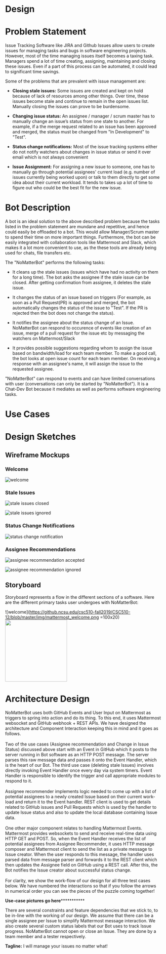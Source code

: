 # Design

# Problem Statement

Issue Tracking Software like JIRA and Github Issues allow users to create issues for managing tasks and bugs in software engineering projects. However, most of the time managing issues itself becomes a taxing task. Managers spend a lot of time creating, assigning, maintaining and closing these issues. Even if a part of this process can be automated, it could lead to significant time savings. 

Some of the problems that are prevalent with issue management are:

+ **Closing stale issues:**
Some issues are created and kept on hold because of lack of resources among other things. Over time, these issues become stale and continue to remain in the open issues list. Manually closing the issues can prove to be burdensome. 

+ **Changing issue status:**
An assignee / manager / scrum master has to manually change an issue’s status from one state to another. For example, if a the merge request related to an issue has been approved and merged, the status must be changed from "In Development" to "Test". 

+ **Status change notifications:**
Most of the issue tracking systems either do not notify watchers about changes in issue status or send it over email which is not always convenient
 
+ **Issue Assignment:**
 For assigning a new issue to someone, one has to manually go through potential assignees' current load (e.g. number of issues currently being worked upon) or talk to them directly to get some idea about their current workload. It tends to takes up a lot of time to figure out who could be the best fit for the new issue. 

 # Bot Description

A bot is an ideal solution to the above described problem because the tasks listed in the problem statement are mundane and repetitive, and hence could easily be offloaded to a bot. This would allow Manager/Scrum master to spend their time on more important things. Furthermore, the bot can be easily integrated with collaboration tools like Mattermost and Slack, which makes it a lot more convenient to use, as the these tools are already being used for chats, file transfers etc.

The "NoMatterBot" performs the following tasks:

+ It cleans up the stale issues (issues which have had no activity on them for a long time). The bot asks the assignee if the stale issue can be closed. After getting confirmation from assignee, it deletes the stale issue. 

+ It changes the status of an issue based on triggers (For example, as soon as a Pull Request(PR) is approved and merged, the bot automatically changes the status of the issue to "Test". If the PR is rejected then the bot does not change the status).

+ It notifies the assignee about the status change of an Issue.
NoMatterBot can respond to occurence of events like creation of an issue, merge of a pull request for the issue etc by messaging the watchers on Mattermost/Slack

+ It provides possible suggestions regarding whom to assign the issue based on bandwidth/load for each team member. To make a good call, the bot looks at open issue count for each team member. On receiving a response with an assignee's name, it will assign the issue to the requested assignee.

"NoMatterBot" can respond to events and can have limited conversations with user (conversations can only be started by "NoMatterBot"). It is a Chat-Dev Bot because it mediates as well as performs software engineering tasks.

# Use Cases

# Design Sketches

## Wireframe Mockups
### Welcome
![welcome](https://github.ncsu.edu/csc510-fall2019/CSC510-12/blob/master/img/Welcome.png)

### Stale Issues
![stale issues closed](https://github.ncsu.edu/csc510-fall2019/CSC510-12/blob/master/img/Stale%20Issues%20-%20Close.png) 

![stale issues ignored](https://github.ncsu.edu/csc510-fall2019/CSC510-12/blob/master/img/Stale%20Issues%20-%20Ignore.png)

### Status Change Notifications
![status change notification](https://github.ncsu.edu/csc510-fall2019/CSC510-12/blob/master/img/Status%20Change%20Notifications.png)

### Assignee Recommendations
![assignee recommendation accepted](https://github.ncsu.edu/csc510-fall2019/CSC510-12/blob/master/img/Assignee%20Recommendations%20-%20Assigned.png) 

![assignee recommendation ignored](https://github.ncsu.edu/csc510-fall2019/CSC510-12/blob/master/img/Assignee%20Recommendations%20-%20Ignored.png)

## Storyboard
Storyboard represents a flow in the different sections of a software. Here are the different primary tasks user undergoes with NoMatterBot:

![welcome](https://github.ncsu.edu/csc510-fall2019/CSC510-12/blob/master/img/mattermost_welcome.png =100x20)
<img src="https://github.ncsu.edu/csc510-fall2019/CSC510-12/blob/master/img/mattermost_welcome.png" width="200">

# Architecture Design
NoMatterBot uses both GitHub Events and User Input on Mattermost as triggers to spring into action and do its thing. To this end, it uses Mattermost websocket and GitHub webhook + REST APIs. We have designed the architecture and Component Interaction keeping this in mind and it goes as follows.\
\
Two of the use cases (Assignee recommendation and Change in Issue Status) discussed above start with an Event in GitHub which it posts to the server running in Bot software as an HTTP POST message. The server parses this raw message data and passes it onto the Event Handler, which is the heart of our Bot. The third use case (deleting stale Issues) involves directly invoking Event Handler once every day via system timers. Event Handler is responsible to identify the trigger and call appropriate modules to respond to it.\
\
Assignee recommender implements logic needed to come up with a list of potential assignees to a newly created Issue based on their current work-load and return it to the Event handler. REST client is used to get details related to GitHub issues and Pull Requests which is used by the handler to update Issue status and also to update the local database containing Issue data.\
\
One other major component relates to handling Mattermost Events. Mattermost provides websockets to send and receive real-time data using HTTP GET and POST. So, when the Event Handler receives the list of potential assignees from Assignee Recommender, it uses HTTP message composer and Mattermost client to send the list as a private message to Issue creator.  When the user responds to this message, the handler uses parsed data from message parser and forwards it to the REST client which then updates the Assignee field on GitHub using a REST call. After this, the Bot notifies the Issue creator about successful status change.\
\
For clarity, we show the work-flow of our design for all three test cases below. We have numbered the interactions so that if you follow the arrows in numerical order you can see the pieces of the puzzle coming together!

**************************Use-case pictures go here*************************************

There are several constraints and feature dependencies that we stick to, to be in-line with the working of our design. We assume that there can be a single assignee per Issue to simplify Mattermost message interaction. We also create several custom status labels that our Bot uses to track Issue progress. NoMatterBot cannot open or close an Issue. They are done by a team member and a tester respectively.


**Tagline:**
I will manage your issues no matter what!
